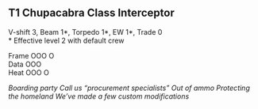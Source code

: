 ## T1 Chupacabra Class Interceptor ##

V-shift 3, Beam 1\*, Torpedo 1\*, EW 1\*, Trade 0\
\* Effective level 2 with default crew

Frame OOO O\
Data OOO\
Heat OOO O

*Boarding party*
*Call us “procurement specialists”*
*Out of ammo*
*Protecting the homeland*
*We’ve made a few custom modifications*